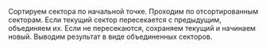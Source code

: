 Сортируем сектора по начальной точке.
Проходим по отсортированным секторам.
Если текущий сектор пересекается с предыдущим, объединяем их.
Если не пересекаются, сохраняем текущий и начинаем новый.
Выводим результат в виде объединенных секторов.
